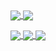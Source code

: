 <a href="https://github.com/li-ji-ji">
  <img align="center" src="https://github-readme-stats.vercel.app/api?username=li-ji-ji&show_icons=true&theme=blueberry&count_private=true" />
</a>
<a href="https://github.com/li-ji-ji">
  <img align="center" src="https://github-readme-stats.vercel.app/api/top-langs/?username=li-ji-ji&show_icons=true&theme=blueberry&count_private=true&layout=compact" />
</a>
<p></p>
<a href="https://github.com/li-ji-ji/ICTExam">
  <img align="center" src="https://github-readme-stats.vercel.app/api/pin/?username=li-ji-ji&repo=ICTExam&show_icons=true&theme=blueberry" />
</a>
<a href="https://github.com/li-ji-ji/CSP">
  <img align="center" src="https://github-readme-stats.vercel.app/api/pin/?username=li-ji-ji&repo=CSP&show_icons=true&theme=blueberry" />
</a>
<a href="https://github.com/li-ji-ji/Second">
  <img align="center" src="https://github-readme-stats.vercel.app/api/pin/?username=li-ji-ji&repo=Second&show_icons=true&theme=blueberry" />
</a>
